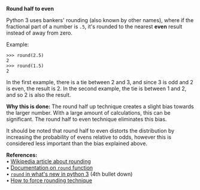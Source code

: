 **Round half to even**

Python 3 uses bankers' rounding (also known by other names), where if the fractional part of a number is `.5`, it's rounded to the nearest **even** result instead of away from zero.

Example:
```pycon
>>> round(2.5)
2
>>> round(1.5)
2
```
In the first example, there is a tie between 2 and 3, and since 3 is odd and 2 is even, the result is 2.
In the second example, the tie is between 1 and 2, and so 2 is also the result.

**Why this is done:**
The round half up technique creates a slight bias towards the larger number. With a large amount of calculations, this can be significant. The round half to even technique eliminates this bias.

It should be noted that round half to even distorts the distribution by increasing the probability of evens relative to odds, however this is considered less important than the bias explained above.

**References:**  
• [Wikipedia article about rounding](https://en.wikipedia.org/wiki/Rounding#Round_half_to_even)  
• [Documentation on `round` function](https://docs.python.org/3/library/functions.html#round)  
• [`round` in what's new in python 3](https://docs.python.org/3/whatsnew/3.0.html#builtins) (4th bullet down)  
• [How to force rounding technique](https://stackoverflow.com/a/10826537/4607272)  
